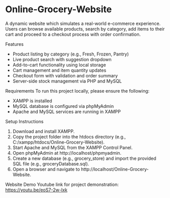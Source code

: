 # Online-Grocery-Website

A dynamic website which simulates a real-world e-commerce experience. 
Users can browse available products, search by category, add items to their cart and proceed to a checkout process with order confirmation.

Features
- Product listing by category (e.g., Fresh, Frozen, Pantry)
- Live product search with suggestion dropdown
- Add-to-cart functionality using local storage
- Cart management and item quantity updates
- Checkout form with validation and order summary
- Server-side stock management via PHP and MySQL

Requirements
To run this project locally, please ensure the following:

- XAMPP is installed
- MySQL database is configured via phpMyAdmin
- Apache and MySQL services are running in XAMPP

Setup Instructions
1. Download and install XAMPP.
2. Copy the project folder into the htdocs directory (e.g., C:/xampp/htdocs/Online-Grocery-Website).
3. Start Apache and MySQL from the XAMPP Control Panel.
4. Open phpMyAdmin at http://localhost/phpmyadmin.
5. Create a new database (e.g., grocery_store) and import the provided SQL file (e.g., groceryDatabase.sql).
6. Open a browser and navigate to http://localhost/Online-Grocery-Website.


Website Demo
Youtube link for project demonstration: 
https://youtu.be/eoS7-2w-Ixk
